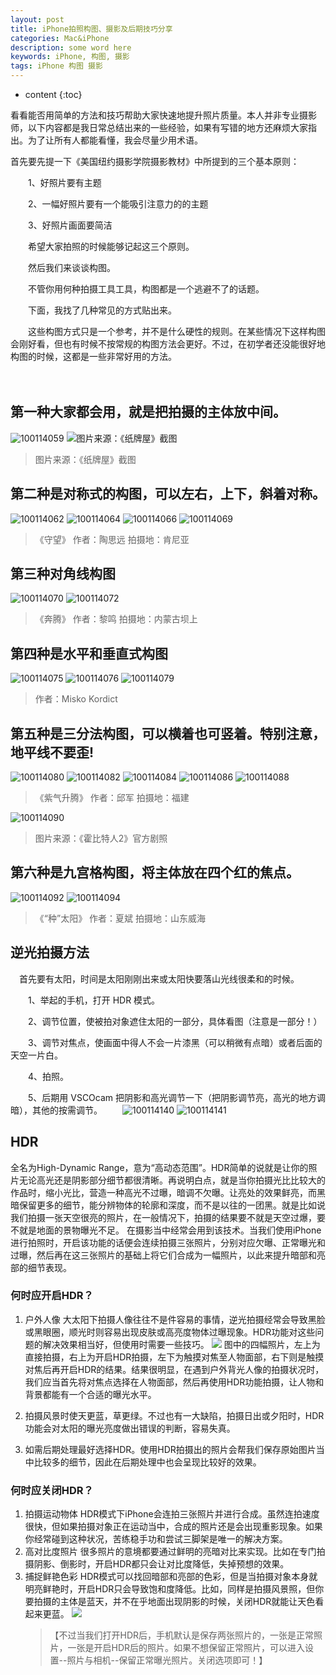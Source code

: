 ```yaml
---
layout: post
title: iPhone拍照构图、摄影及后期技巧分享
categories: Mac&iPhone
description: some word here
keywords: iPhone, 构图, 摄影
tags: iPhone 构图 摄影 
---
```

* content
{:toc}
<div class="postImg" style="background-image:url(https://likonion-1254082995.cos.ap-chengdu.myqcloud.com/media/c438e44aed5565ae.jpg)"></div>

看看能否用简单的方法和技巧帮助大家快速地提升照片质量。本人并非专业摄影师，以下内容都是我日常总结出来的一些经验，如果有写错的地方还麻烦大家指出。为了让所有人都能看懂，我会尽量少用术语。





首先要先提一下《美国纽约摄影学院摄影教材》中所提到的三个基本原则：

　　1、好照片要有主题

　　2、一幅好照片要有一个能吸引注意力的的主题

　　3、好照片画面要简洁

　　希望大家拍照的时候能够记起这三个原则。

　　然后我们来谈谈构图。

　　不管你用何种拍摄工具工具，构图都是一个逃避不了的话题。

　　下面，我找了几种常见的方式贴出来。

　　这些构图方式只是一个参考，并不是什么硬性的规则。在某些情况下这样构图会刚好看，但也有时候不按常规的构图方法会更好。不过，在初学者还没能很好地构图的时候，这都是一些非常好用的方法。

　　
## 第一种大家都会用，就是把拍摄的主体放中间。
![100114059](https://likonion-1254082995.cos.ap-chengdu.myqcloud.com/media/100114059.jpg)
![图片来源：《纸牌屋》截图](https://likonion-1254082995.cos.ap-chengdu.myqcloud.com/media/100114061.jpg)

> 图片来源：《纸牌屋》截图

## 第二种是对称式的构图，可以左右，上下，斜着对称。
![100114062](https://likonion-1254082995.cos.ap-chengdu.myqcloud.com/media/100114062-1.jpg)
![100114064](https://likonion-1254082995.cos.ap-chengdu.myqcloud.com/media/100114064-1.jpg)
![100114066](https://likonion-1254082995.cos.ap-chengdu.myqcloud.com/media/100114066-1.jpg)
![100114069](https://likonion-1254082995.cos.ap-chengdu.myqcloud.com/media/100114069-1.jpg)
> 《守望》 作者：陶思远 拍摄地：肯尼亚

## 第三种对角线构图
![100114070](https://likonion-1254082995.cos.ap-chengdu.myqcloud.com/media/100114070.jpg)
![100114072](https://likonion-1254082995.cos.ap-chengdu.myqcloud.com/media/100114072.jpg)

> 《奔腾》 作者：黎鸣 拍摄地：内蒙古坝上

## 第四种是水平和垂直式构图
![100114075](https://likonion-1254082995.cos.ap-chengdu.myqcloud.com/media/100114075.jpg)
![100114076](https://likonion-1254082995.cos.ap-chengdu.myqcloud.com/media/100114076.jpg)
![100114079](https://likonion-1254082995.cos.ap-chengdu.myqcloud.com/media/100114079.jpg)
> 作者：Misko Kordict

## 第五种是三分法构图，可以横着也可竖着。特别注意，地平线不要歪!
![100114080](https://likonion-1254082995.cos.ap-chengdu.myqcloud.com/media/100114080.jpg)
![100114082](https://likonion-1254082995.cos.ap-chengdu.myqcloud.com/media/100114082.jpg)
![100114084](https://likonion-1254082995.cos.ap-chengdu.myqcloud.com/media/100114084.jpg)
![100114086](https://likonion-1254082995.cos.ap-chengdu.myqcloud.com/media/100114086.jpg)
![100114088](https://likonion-1254082995.cos.ap-chengdu.myqcloud.com/media/100114088.jpg)
> 《紫气升腾》 作者：邱军 拍摄地：福建

![100114090](https://likonion-1254082995.cos.ap-chengdu.myqcloud.com/media/100114090.jpg)
> 图片来源：《霍比特人2》官方剧照

## 第六种是九宫格构图，将主体放在四个红的焦点。
![100114092](https://likonion-1254082995.cos.ap-chengdu.myqcloud.com/media/100114092.jpg)
![100114094](https://likonion-1254082995.cos.ap-chengdu.myqcloud.com/media/100114094.jpg)
> 《“种”太阳》 作者：夏斌 拍摄地：山东威海

## 逆光拍摄方法
　首先要有太阳，时间是太阳刚刚出来或太阳快要落山光线很柔和的时候。

　　1、举起的手机，打开 HDR 模式。

　　2、调节位置，使被拍对象遮住太阳的一部分，具体看图（注意是一部分！）

　　3、调节对焦点，使画面中得人不会一片漆黑（可以稍微有点暗）或者后面的天空一片白。

　　4、拍照。

　　5、后期用 VSCOcam 把阴影和高光调节一下（把阴影调节亮，高光的地方调暗），其他的按需调节。
　　![100114140](https://likonion-1254082995.cos.ap-chengdu.myqcloud.com/media/100114140.jpg)
![100114141](https://likonion-1254082995.cos.ap-chengdu.myqcloud.com/media/100114141.jpg)

## HDR

全名为High-Dynamic Range，意为“高动态范围”。HDR简单的说就是让你的照片无论高光还是阴影部分细节都很清晰。再说明白点，就是当你拍摄光比比较大的作品时，缩小光比，营造一种高光不过曝，暗调不欠曝。让亮处的效果鲜亮，而黑暗保留更多的细节，能分辨物体的轮廓和深度，而不是以往的一团黑。就是比如说我们拍摄一张天空很亮的照片，在一般情况下，拍摄的结果要不就是天空过爆，要不就是地面的景物曝光不足。
在摄影当中经常会用到该技术。当我们使用iPhone进行拍照时，开启该功能的话便会连续拍摄三张照片，分别对应欠曝、正常曝光和过曝，然后再在这三张照片的基础上将它们合成为一幅照片，以此来提升暗部和亮部的细节表现。

### 何时应开启HDR？

1.  户外人像
    大太阳下拍摄人像往往不是件容易的事情，逆光拍摄经常会导致黑脸或黑眼圈，顺光时则容易出现皮肤或高亮度物体过曝现象。HDR功能对这些问题的解决效果相当好，但使用时需要一些技巧。
    ![](https://likonion-1254082995.cos.ap-chengdu.myqcloud.com/media/110019ynwvldxtc33cwd63.jpg.png)
    图中的四幅照片，左上为直接拍摄，右上为开启HDR拍摄，左下为触摸对焦至人物面部，右下则是触摸对焦后再开启HDR的结果。结果很明显，在遇到户外背光人像的拍摄状况时，我们应当首先将对焦点选择在人物面部，然后再使用HDR功能拍摄，让人物和背景都能有一个合适的曝光水平。

2.  拍摄风景时使天更蓝，草更绿。不过也有一大缺陷，拍摄日出或夕阳时，HDR功能会对太阳的曝光亮度做出错误的判断，容易失真。
3.  如需后期处理最好选择HDR。使用HDR拍摄出的照片会帮我们保存原始图片当中比较多的细节，因此在后期处理中也会呈现比较好的效果。

### 何时应关闭HDR？

1.  拍摄运动物体
    HDR模式下iPhone会连拍三张照片并进行合成。虽然连拍速度很快，但如果拍摄对象正在运动当中，合成的照片还是会出现重影现象。如果你经常碰到这种状况，苦练稳手功和尝试三脚架是唯一的解决方案。
2.  高对比度照片
    很多照片的意境都要通过鲜明的亮暗对比来实现。比如在专门拍摄阴影、倒影时，开启HDR都只会让对比度降低，失掉预想的效果。
3.  捕捉鲜艳色彩
    HDR模式可以找回暗部和亮部的色彩，但是当拍摄对象本身就明亮鲜艳时，开启HDR只会导致饱和度降低。比如，同样是拍摄风景照，但你要拍摄的主体是蓝天，并不在乎地面出现阴影的时候，关闭HDR就能让天色看起来更蓝。
    ![](https://likonion-1254082995.cos.ap-chengdu.myqcloud.com/media/110020bczzwp4i004rw0iz.jpg.png)
    > 【不过当我们打开HDR后，手机默认是保存两张照片的，一张是正常照片，一张是开启HDR后的照片。如果不想保留正常照片，可以进入设置--照片与相机--保留正常曝光照片。关闭选项即可！】











